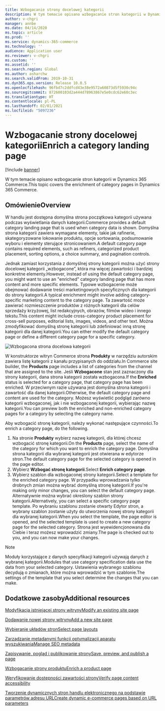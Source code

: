 ```yaml
---
title: Wzbogacanie strony docelowej kategorii
description: W tym temacie opisano wzbogacanie stron kategorii w Dynamics 365 Commerce.
author: v-chgri
manager: annbe
ms.date: 04/14/2020
ms.topic: article
ms.prod: ''
ms.service: dynamics-365-commerce
ms.technology: ''
audience: Application user
ms.reviewer: v-chgri
ms.custom: ''
ms.assetid: ''
ms.search.region: Global
ms.author: asharchw
ms.search.validFrom: 2019-10-31
ms.dyn365.ops.version: Release 10.0.5
ms.openlocfilehash: 96fbd7c2ddfcd43e38e9572a60873d5f5930c94c
ms.sourcegitcommit: 872600103d2a444d78963867e5e0cdc62e68c3ec
ms.translationtype: HT
ms.contentlocale: pl-PL
ms.lasthandoff: 02/01/2021
ms.locfileid: "5097236"
---
```

# <a name="enrich-a-category-landing-page"></a><span data-ttu-id="e6707-103">Wzbogacanie strony docelowej kategorii</span><span class="sxs-lookup"><span data-stu-id="e6707-103">Enrich a category landing page</span></span>


[!include [banner](includes/banner.md)]

<span data-ttu-id="e6707-104">W tym temacie opisano wzbogacanie stron kategorii w Dynamics 365 Commerce.</span><span class="sxs-lookup"><span data-stu-id="e6707-104">This topic covers the enrichment of category pages in Dynamics 365 Commerce.</span></span>

## <a name="overview"></a><span data-ttu-id="e6707-105">Omówienie</span><span class="sxs-lookup"><span data-stu-id="e6707-105">Overview</span></span>

<span data-ttu-id="e6707-106">W handlu jest dostępna domyślna strona początkowa kategorii używana podczas wyświetlania danych kategorii.</span><span class="sxs-lookup"><span data-stu-id="e6707-106">Commerce provides a default category landing page that is used when category data is shown.</span></span> <span data-ttu-id="e6707-107">Domyślna strona kategorii zawiera wymagane elementy, takie jak rafinerie, skategoryzowane lokowanie produktu, opcje sortowania, podsumowanie wyboru i elementy sterujące stronicowaniem.</span><span class="sxs-lookup"><span data-stu-id="e6707-107">A default category page contains required elements, such as refiners, categorized product placement, sorting options, a choice summary, and pagination controls.</span></span> 

<span data-ttu-id="e6707-108">Jednak zamiast korzystania z domyślnej strony kategorii można użyć strony docelowej kategorii „wzbogacone”, która ma więcej zawartości i bardziej konkretne elementy.</span><span class="sxs-lookup"><span data-stu-id="e6707-108">However, instead of using the default category page, you might want to use an "enriched" category landing page that has more content and more specific elements.</span></span> <span data-ttu-id="e6707-109">Typowe wzbogacenie może obejmować dodawanie treści marketingowych specyficznych dla kategorii do strony kategorii.</span><span class="sxs-lookup"><span data-stu-id="e6707-109">A typical enrichment might involve adding category-specific marketing content to the category page.</span></span> <span data-ttu-id="e6707-110">Ta zawartość może zawierać rozmieszczenie produktów z różnych kategorii dla celów sprzedaży krzyżowej, list redakcyjnych, obrazów, filmów wideo i innego tekstu.</span><span class="sxs-lookup"><span data-stu-id="e6707-110">This content might include cross-category product placement for cross-sell purposes, editorial lists, images, videos, and other text.</span></span> <span data-ttu-id="e6707-111">Można zmodyfikować domyślną stronę kategorii lub zdefiniować inną stronę kategorii dla danej kategorii.</span><span class="sxs-lookup"><span data-stu-id="e6707-111">You can either modify the default category page or define a different category page for a specific category.</span></span>

![Wzbogacona strona docelowa kategorii](./media/CategoryLandingPages.png)

<span data-ttu-id="e6707-113">W konstruktorze witryn Commerce strona **Produkty** w narzędziu autorskim zawiera listę kategorii z kanału przypisanych do oddziału.</span><span class="sxs-lookup"><span data-stu-id="e6707-113">In Commerce site builder, the **Products** page includes a list of categories from the channel that are assigned to the site.</span></span> <span data-ttu-id="e6707-114">Jeśli **Wzbogacone** stan jest zaznaczony dla strony kategorii, dana strona kategorii została wzbogacona.</span><span class="sxs-lookup"><span data-stu-id="e6707-114">If the **Enriched** status is selected for a category page, that category page has been enriched.</span></span> <span data-ttu-id="e6707-115">W przeciwnym razie używana jest domyślna strona kategorii i zawartość dla danej kategorii.</span><span class="sxs-lookup"><span data-stu-id="e6707-115">Otherwise, the default category page and content are used for the category.</span></span> <span data-ttu-id="e6707-116">Możesz wyświetlić podgląd zarówno kategorii wzbogaconej, jak i nie wzbogaconej kategorii, wybierając nazwę kategorii.</span><span class="sxs-lookup"><span data-stu-id="e6707-116">You can preview both the enriched and non-enriched category pages for a category by selecting the category name.</span></span>

<span data-ttu-id="e6707-117">Aby wzbogacić stronę kategorii, należy wykonać następujące czynności.</span><span class="sxs-lookup"><span data-stu-id="e6707-117">To enrich a category page, do the following.</span></span>

1. <span data-ttu-id="e6707-118">Na stronie **Produkty** wybierz nazwę kategorii, dla której chcesz wzbogacić stronę kategorii.</span><span class="sxs-lookup"><span data-stu-id="e6707-118">On the **Products** page, select the name of the category for which you want to enrich the category page.</span></span> <span data-ttu-id="e6707-119">Domyślna strona kategorii dla wybranej kategorii jest otwierana w edytorze stron.</span><span class="sxs-lookup"><span data-stu-id="e6707-119">The default category page for the selected category is opened in the page editor.</span></span>
2. <span data-ttu-id="e6707-120">Wybierz **Wzbogać stronę kategorii**.</span><span class="sxs-lookup"><span data-stu-id="e6707-120">Select **Enrich category page**.</span></span>
3. <span data-ttu-id="e6707-121">Wybierz szablon dla wzbogaconej strony kategorii.</span><span class="sxs-lookup"><span data-stu-id="e6707-121">Select a template for the enriched category page.</span></span> <span data-ttu-id="e6707-122">W przypadku wprowadzania tylko drobnych zmian można wybrać domyślną stronę kategorii.</span><span class="sxs-lookup"><span data-stu-id="e6707-122">If you're making only minor changes, you can select the default category page.</span></span> <span data-ttu-id="e6707-123">Alternatywnie można wybrać określony szablon strony kategorii.</span><span class="sxs-lookup"><span data-stu-id="e6707-123">Alternatively, you can select a specific category page template.</span></span> <span data-ttu-id="e6707-124">Po wybraniu szablonu zostanie otwarty Edytor stron, a wybrany szablon zostanie użyty do utworzenia nowej strony kategorii dla wybranej kategorii.</span><span class="sxs-lookup"><span data-stu-id="e6707-124">When you select the template, the page editor is opened, and the selected template is used to create a new category page for the selected category.</span></span> <span data-ttu-id="e6707-125">Strona jest wyewidencjonowana dla Ciebie i teraz możesz wprowadzić zmiany.</span><span class="sxs-lookup"><span data-stu-id="e6707-125">The page is checked out to you, and you can now make your changes.</span></span>

> [!NOTE]
> <span data-ttu-id="e6707-126">Moduły korzystające z danych specyfikacji kategorii używają danych z wybranej kategorii.</span><span class="sxs-lookup"><span data-stu-id="e6707-126">Modules that use category specification data use the data from your selected category.</span></span> <span data-ttu-id="e6707-127">Ustawienia wybranego szablonu decydują o zmianach, które można wprowadzić w tym szablonie.</span><span class="sxs-lookup"><span data-stu-id="e6707-127">The settings of the template that you select determine the changes that you can make.</span></span>

## <a name="additional-resources"></a><span data-ttu-id="e6707-128">Dodatkowe zasoby</span><span class="sxs-lookup"><span data-stu-id="e6707-128">Additional resources</span></span>

[<span data-ttu-id="e6707-129">Modyfikacja istniejącej strony witryny</span><span class="sxs-lookup"><span data-stu-id="e6707-129">Modify an existing site page</span></span>](modify-existing-page.md)

[<span data-ttu-id="e6707-130">Dodawanie nowej strony witryny</span><span class="sxs-lookup"><span data-stu-id="e6707-130">Add a new site page</span></span>](add-new-page.md)

[<span data-ttu-id="e6707-131">Wybieranie układów stron</span><span class="sxs-lookup"><span data-stu-id="e6707-131">Select page layouts</span></span>](select-page-layouts.md)

[<span data-ttu-id="e6707-132">Zarządzanie metadanymi funkcji optymalizacji aparatu wyszukiwania</span><span class="sxs-lookup"><span data-stu-id="e6707-132">Manage SEO metadata</span></span>](manage-seo-metadata.md)

[<span data-ttu-id="e6707-133">Zapisywanie, pogląd i publikowanie strony</span><span class="sxs-lookup"><span data-stu-id="e6707-133">Save, preview, and publish a page</span></span>](save-preview-publish-page.md)

[<span data-ttu-id="e6707-134">Wzbogacanie strony produktu</span><span class="sxs-lookup"><span data-stu-id="e6707-134">Enrich a product page</span></span>](enrich-product-page.md)

[<span data-ttu-id="e6707-135">Weryfikowanie dostępności zawartości strony</span><span class="sxs-lookup"><span data-stu-id="e6707-135">Verify page content accessibility</span></span>](verify-accessibility.md)

[<span data-ttu-id="e6707-136">Tworzenie dynamicznych stron handlu elektronicznego na podstawie parametrów adresu URL</span><span class="sxs-lookup"><span data-stu-id="e6707-136">Create dynamic e-commerce pages based on URL parameters</span></span>](create-dynamic-pages.md)
